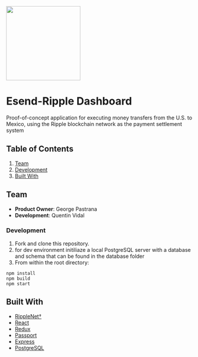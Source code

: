 <img src="https://static.wixstatic.com/media/a4bb67_f4c0f750e8674d3c88f618d3ac5333f0~mv2.png/v1/crop/x_0,y_0,w_334,h_190/fill/w_298,h_160,al_c,q_85,usm_0.66_1.00_0.01/ESend%20Logo%20-%20Blue%20-small%20w%20bleed.webp" width="200">

# Esend-Ripple Dashboard

Proof-of-concept application for executing money transfers from the U.S. to Mexico, using the Ripple blockchain network as the payment settlement system

## Table of Contents


1. [Team](#team)
2. [Development](#development)
4. [Built With](#built)

## Team

- __Product Owner__: George Pastrana
- __Development__: Quentin Vidal


### Development

1. Fork and clone this repository.
2. for dev environment initiliaze a local PostgreSQL server with a database and schema that can be found
   in the database folder
3. From within the root directory:
```
npm install
npm build
npm start
```


## Built With

* [RippleNet†](https://ripple.com/ripplenet/)
* [React](https://reactjs.org)
* [Redux](https://react-redux.js.org)
* [Passport](http://www.passportjs.org)
* [Express](https://expressjs.com)
* [PostgreSQL](https://www.postgresql.org)



